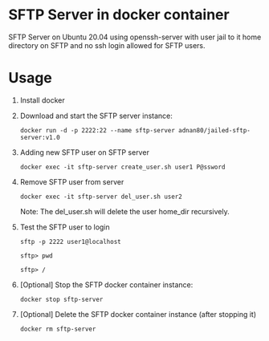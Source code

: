 # SFTP Server in docker container
SFTP Server on Ubuntu 20.04 using openssh-server with user jail to it home directory on SFTP and no ssh login allowed for SFTP users.

# Usage

1. Install docker

2. Download and start the SFTP server instance:
   
      `docker run -d -p 2222:22 --name sftp-server adnan80/jailed-sftp-server:v1.0`

3. Adding new SFTP user on SFTP server

      `docker exec -it sftp-server create_user.sh user1 P@ssword`

4. Remove SFTP user from server
   
      `docker exec -it sftp-server del_user.sh user2`
   
   Note: The del_user.sh will delete the user home_dir recursively. 

5. Test the SFTP user to login

      `sftp -p 2222 user1@localhost`
   
      `sftp> pwd`

      `sftp> /` 

5. [Optional] Stop the SFTP docker container instance:

      `docker stop sftp-server`

6. [Optional] Delete the SFTP docker container instance (after stopping it)

      `docker rm sftp-server`
